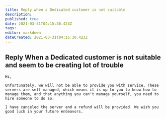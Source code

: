 ```yaml
---
title: Reply when a Dedicated customer is not suitable
description: 
published: true
date: 2021-03-31T04:15:30.423Z
tags: 
editor: markdown
dateCreated: 2021-03-31T04:15:30.423Z
---
```


## Reply When a Dedicated customer is not suitable and seem to be creating lot of trouble

```
Hi,

Unfortunately, we will not be able to provide you with service. These servers are self managed, which means it is up to you to know how to manage them, and that anything you can't manage yourself, you need to hire someone to do so.

I have canceled the server and a refund will be provided. We wish you good luck in your future endeavors.
```

